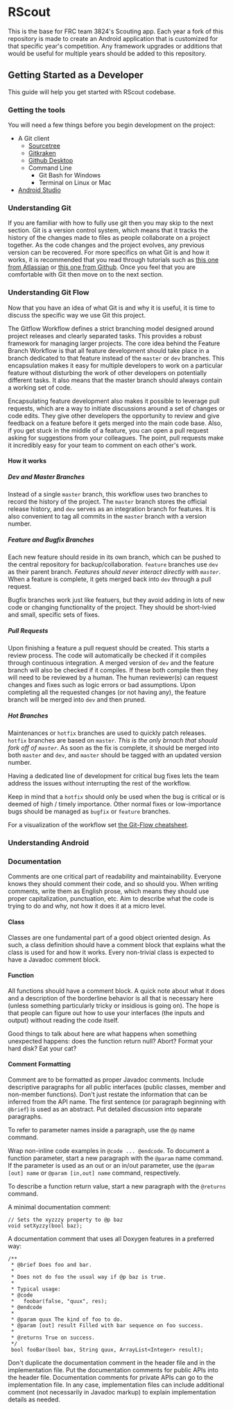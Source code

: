 # RScout

This is the base for FRC team 3824's Scouting app. Each year a fork of this repository is made to create an Android application that is customized for that specific year's competition. Any framework upgrades or additions that would be useful for multiple years should be added to this repository.

## Getting Started as a Developer

This guide will help you get started with RScout codebase.

### Getting the tools
You will need a few things before you begin development on the project:

- A Git client
  - [Sourcetree](https://www.sourcetreeapp.com/)
  - [Gitkraken](https://www.gitkraken.com/)
  - [Github Desktop](https://desktop.github.com/)
  - Command Line
    - Git Bash for Windows
    - Terminal on Linux or Mac
- [Android Studio](https://developer.android.com/studio/)

### Understanding Git
If you are familiar with how to fully use git then you may skip to the next section. Git is a version control system, which means that it tracks the history of the changes made to files as people collaborate on a project together. As the code changes and the project evolves, any previous version can be recovered. For more specifics on what Git is and how it works, it is recommended that you read through tutorials such as [this one from Atlassian](https://www.atlassian.com/git/tutorials) or [this one from Github](https://try.github.io/). Once you feel that you are comfortable with Git then move on to the next section.

### Understanding Git Flow
Now that you have an idea of what Git is and why it is useful, it is time to discuss the specific way we use Git this project.

The Gitflow Workflow defines a strict branching model designed around project releases and clearly separated tasks. This provides a robust framework for managing larger projects. The core idea behind the Feature Branch Workflow is that all feature development should take place in a branch dedicated to that feature instead of the `master` or `dev` branches. This encapsulation makes it easy for multiple developers to work on a particular feature without disturbing the work of other developers on potentially different tasks. It also means that the master branch should always contain a working set of code.

Encapsulating feature development also makes it possible to leverage pull requests, which are a way to initiate discussions around a set of changes or code edits. They give other developers the opportunity to review and give feedback on a feature before it gets merged into the main code base. Also, if you get stuck in the middle of a feature, you can open a pull request asking for suggestions from your colleagues. The point, pull requests make it incredibly easy for your team to comment on each other's work.

#### How it works
##### Dev and Master Branches
Instead of a single `master` branch, this workflow uses two branches to record the history of the project. The `master` branch stores the official release history, and `dev` serves as an integration branch for features. It is also convenient to tag all commits in the `master` branch with a version number.

##### Feature and Bugfix Branches
Each new feature should reside in its own branch, which can be pushed to the central repository for backup/collaboration. `feature` branches use `dev` as their parent branch. *Features should never interact directly with `master`*. When a feature is complete, it gets merged back into `dev` through a pull request.

Bugfix branches work just like featuers, but they avoid adding in lots of new code or changing functionality of the project. They should be short-lvied and small, specific sets of fixes.

##### Pull Requests
Upon finishing a feature a pull request should be created. This starts a review process. The code will automatically be checked if it compiles through continuous integration. A merged version of `dev` and the feature branch will also be checked if it compiles. If these both compile then they will need to be reviewed by a human. The human reviewer(s) can request changes and fixes such as logic errors or bad assumptions. Upon completing all the requested changes (or not having any), the feature branch will be merged into `dev` and then pruned.

##### Hot Branches
Maintenances or `hotfix` branches are used to quickly patch releases. `hotfix` branches are based on `master`. *This is the only brnach that should fork off of `master`*. As soon as the fix is complete, it should be merged into both `master` and `dev`, and `master` should be tagged with an updated version number.

Having a dedicated line of development for critical bug fixes lets the team address the issues without interrupting the rest of the workflow.

Keep in mind that a `hotfix` should only be used when the bug is critical or is deemed of high / timely importance. Other normal fixes or low-importance bugs should be managed as `bugfix` or `feature` branches.

For a visualization of the workflow set [the Git-Flow cheatsheet](https://danielkummer.github.io/git-flow-cheatsheet/).

### Understanding Android

### Documentation
Comments are one critical part of readability and maintainability. Everyone knows they should comment their code, and so should you. When writing comments, write them as English prose, which means they should use proper capitalization, punctuation, etc. Aim to describe what the code is trying to do and why, not how it does it at a micro level.

#### Class
Classes are one fundamental part of a good object oriented design. As such, a class definition should have a comment block that explains what the class is used for and how it works. Every non-trivial class is expected to have a Javadoc comment block.

#### Function
All functions should have a comment block. A quick note about what it does and a description of the borderline behavior is all that is necessary here (unless something particularly tricky or insidious is going on). The hope is that people can figure out how to use your interfaces (the inputs and output) without reading the code itself.

Good things to talk about here are what happens when something unexpected happens: does the function return null? Abort? Format your hard disk? Eat your cat?

#### Comment Formatting
Comment are to be formatted as proper Javadoc comments. Include descriptive paragraphs for all public interfaces (public classes, member and non-member functions). Don't just restate the information that can be inferred from the API name. The first sentence (or paragraph beginning with `@brief`) is used as an abstract. Put detailed discussion into separate paragraphs.

To refer to parameter names inside a paragraph, use the `@p` name command.

Wrap non-inline code examples in `@code ... @endcode`. To document a function parameter, start a new paragraph with the `@param` name command. If the parameter is used as an out or an in/out parameter, use the `@param [out] name` or `@param [in,out] name` command, respectively.

To describe a function return value, start a new paragraph with the `@returns` command.

A minimal documentation comment:

```
// Sets the xyzzzy property to @p baz
void setXyzzy(bool baz);
```

A documentation comment that uses all Doxygen features in a preferred way:

```
/**
 * @brief Does foo and bar.
 *
 * Does not do foo the usual way if @p baz is true.
 *
 * Typical usage:
 * @code
 *   foobar(false, "quux", res);
 * @endcode
 *
 * @param quux The kind of foo to do.
 * @param [out] result Filled with bar sequence on foo success.
 *
 * @returns True on success.
 */
 bool fooBar(bool bax, String quux, ArrayList<Integer> result);
```

Don't duplicate the documentation comment in the header file and in the implementation file. Put the documentation comments for public APIs into the header file. Documentation comments for private APIs can go to the implementation file. In any case, implementation files can include additional comment (not necessarily in Javadoc markup) to explain implementation details as needed.
